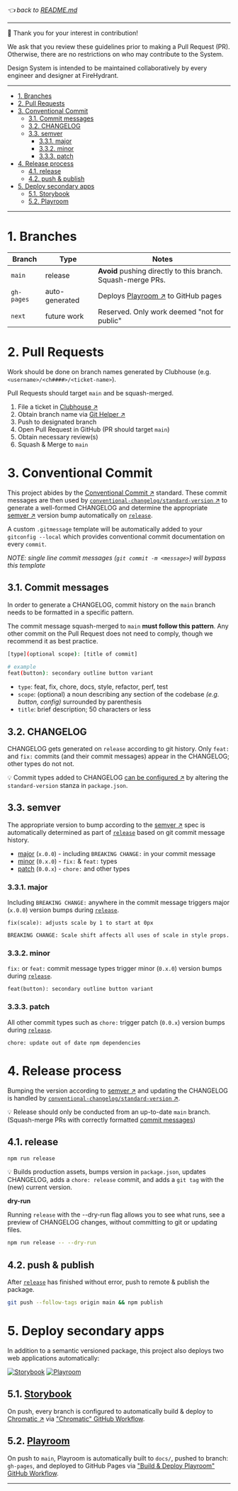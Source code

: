 _👈 back to [README.md](./README.md)_

---

🙏 Thank you for your interest in contribution!

We ask that you review these guidelines prior to making a Pull Request (PR). Otherwise, there are no restrictions on who may contribute to the System.

Design System is intended to be maintained collaboratively by every engineer and designer at FireHydrant.

---

- [1. Branches](#1-branches)
- [2. Pull Requests](#2-pull-requests)
- [3. Conventional Commit](#3-conventional-commit)
  - [3.1. Commit messages](#31-commit-messages)
  - [3.2. CHANGELOG](#32-changelog)
  - [3.3. semver](#33-semver)
    - [3.3.1. major](#331-major)
    - [3.3.2. minor](#332-minor)
    - [3.3.3. patch](#333-patch)
- [4. Release process](#4-release-process)
  - [4.1. release](#41-release)
  - [4.2. push & publish](#42-push--publish)
- [5. Deploy secondary apps](#5-deploy-secondary-apps)
  - [5.1. Storybook](#51-storybook)
  - [5.2. Playroom](#52-playroom)

---

# 1. Branches

| Branch     | Type           | Notes                                                        |
| ---------- | -------------- | ------------------------------------------------------------ |
| `main`     | release        | **Avoid** pushing directly to this branch. Squash-merge PRs. |
| `gh-pages` | auto-generated | Deploys [Playroom ↗️][playroom] to GitHub pages              |
| `next`     | future work    | Reserved. Only work deemed "not for public"                  |

# 2. Pull Requests

Work should be done on branch names generated by Clubhouse (e.g. `<username>/<ch####>/<ticket-name>`).

Pull Requests should target `main` and be squash-merged.

1. File a ticket in [Clubhouse ↗️][clubhouse]
2. Obtain branch name via [Git Helper ↗️](https://help.clubhouse.io/hc/en-us/articles/207540323-Using-Branches-and-Pull-Requests-with-the-Clubhouse-VCS-Integrations)
3. Push to designated branch
4. Open Pull Request in GitHub (PR should target `main`)
5. Obtain necessary review(s)
6. Squash & Merge to `main`

# 3. Conventional Commit

This project abides by the [Conventional Commit ↗](https://www.conventionalcommits.org/) standard. These commit messages are then used by [`conventional-changelog/standard-version` ↗️](https://github.com/conventional-changelog/standard-version) to generate a well-formed CHANGELOG and determine the appropriate [semver ↗️](https://semver.org/) version bump automatically on [`release`](#41-run-release).

A custom `.gitmessage` template will be automatically added to your `gitconfig --local` which provides conventional commit documentation on every `commit`.

_NOTE: single line commit messages (`git commit -m <message>`) will bypass this template_

## 3.1. Commit messages

In order to generate a CHANGELOG, commit history on the `main` branch needs to be formatted in a specific pattern.

The commit message squash-merged to `main` **must follow this pattern**. Any other commit on the Pull Request does not need to comply, though we recommend it as best practice.

```bash
[type](optional scope): [title of commit]

# example
feat(button): secondary outline button variant
```

- `type`: feat, fix, chore, docs, style, refactor, perf, test
- `scope`: (optional) a noun describing any section of the codebase _(e.g. button, config)_ surrounded by parenthesis
- `title`: brief description; 50 characters or less

## 3.2. CHANGELOG

CHANGELOG gets generated on `release` according to git history. Only `feat:` and `fix:` commits (and their commit messages) appear in the CHANGELOG; other types do not not.

💡 Commit types added to CHANGELOG [can be configured ↗️](https://github.com/conventional-changelog/conventional-changelog-config-spec/blob/master/versions/2.1.0/README.md#types) by altering the `standard-version` stanza in `package.json`.

## 3.3. semver

The appropriate version to bump according to the [semver ↗️](https://semver.org/) spec is automatically determined as part of [`release`](#41-run-release) based on git commit message history.

- [major](#331-major) (`x.0.0`) - including `BREAKING CHANGE:` in your commit message
- [minor](#332-minor) (`0.x.0`) - `fix:` & `feat:` types
- [patch](#333-patch) (`0.0.x`) - `chore:` and other types

### 3.3.1. major

Including `BREAKING CHANGE:` anywhere in the commit message triggers major (`x.0.0`) version bumps during [`release`](#41-run-release).

```
fix(scale): adjusts scale by 1 to start at 0px

BREAKING CHANGE: Scale shift affects all uses of scale in style props.
```

### 3.3.2. minor

`fix:` or `feat:` commit message types trigger minor (`0.x.0`) version bumps during [`release`](#41-run-release).

```
feat(button): secondary outline button variant
```

### 3.3.3. patch

All other commit types such as `chore:` trigger patch (`0.0.x`) version bumps during [`release`](#41-run-release).

```
chore: update out of date npm dependencies
```

# 4. Release process

Bumping the version according to [semver ↗️](https://semver.org/) and updating the CHANGELOG is handled by [`conventional-changelog/standard-version` ↗️](https://github.com/conventional-changelog/standard-version).

💡 Release should only be conducted from an up-to-date `main` branch. (Squash-merge PRs with correctly formatted [commit messages](#31-commit-messages))

## 4.1. release

```bash
npm run release
```

💡 Builds production assets, bumps version in `package.json`, updates CHANGELOG, adds a `chore: release` commit, and adds a `git tag` with the (new) current version.

**dry-run**

Running `release` with the --dry-run flag allows you to see what runs, see a preview of CHANGELOG changes, without committing to git or updating files.

```bash
npm run release -- --dry-run
```

## 4.2. push & publish

After [`release`](#41-run-release) has finished without error, push to remote & publish the package.

```bash
git push --follow-tags origin main && npm publish
```

# 5. Deploy secondary apps

In addition to a semantic versioned package, this project also deploys two web applications automatically:

[![Storybook](https://raw.githubusercontent.com/storybooks/brand/master/badge/badge-storybook.svg)][storybook]
[![Playroom](https://img.shields.io/badge/playroom-live-000)][playroom]

## 5.1. [Storybook][storybook]

On push, every branch is configured to automatically build & deploy to [Chromatic ↗️][chromatic] via ["Chromatic" GitHub Workflow](./.github/workflows/chromatic.yml).

## 5.2. [Playroom][playroom]

On push to `main`, Playroom is automatically built to `docs/`, pushed to branch: `gh-pages`, and deployed to GitHub Pages via ["Build & Deploy Playroom" GitHub Workflow](./.github/workflows/playroom.yml).

---

[chromatic]: https://www.chromatic.com/builds?appId=607731addb01d30021caeac2
[clubhouse]: https://app.clubhouse.io/firehydrant/project/18818/design-system
[playroom]: https://firehydrant.github.io/design-system/
[storybook]: https://main--607731addb01d30021caeac2.chromatic.com/
